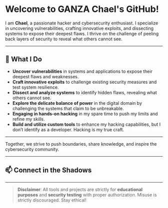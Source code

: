 # Welcome to GANZA Chael's GitHub!

I am **Chael**, a passionate hacker and cybersecurity enthusiast. I specialize in uncovering vulnerabilities, crafting innovative exploits, and dissecting systems to expose their deepest flaws. I thrive on the challenge of peeling back layers of security to reveal what others cannot see.

---

## 🔧 What I Do
- **Uncover vulnerabilities** in systems and applications to expose their deepest flaws and weaknesses.
- **Craft innovative exploits** to challenge existing security measures and test system resilience.
- **Dissect and analyze systems** to identify hidden flaws, revealing what others cannot see.
- **Explore the delicate balance of power** in the digital domain by challenging the systems that claim to be unbreakable.
- **Engaging in hands-on hacking** in my spare time to push my limits and refine my skills.
- **Build and utilize custom tools** to enhance my hacking capabilities, but I don’t identify as a developer. Hacking is my true craft.

---

Together, we strive to push boundaries, share knowledge, and inspire the cybersecurity community.

---

## 📫 **Connect in the Shadows**

---

> **Disclaimer**: All tools and projects are strictly for **educational purposes** and **security testing** with proper authorization. Misuse is strictly discouraged. Stay ethical!



